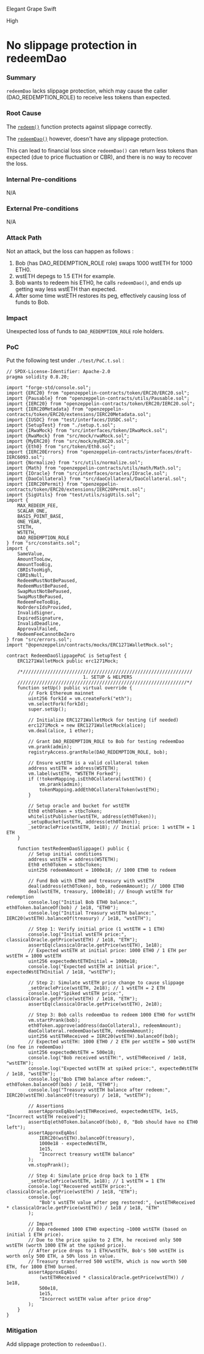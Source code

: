 Elegant Grape Swift

High

# No slippage protection in redeemDao

### Summary

`redeemDao` lacks slippage protection, which may cause the caller (DAO_REDEMPTION_ROLE) to receive less tokens than expected.

### Root Cause

The [`redeem()`](https://github.com/sherlock-audit/2025-05-usual-eth0/blob/main/eth0-protocol/src/daoCollateral/DaoCollateral.sol#L557) function protects against slippage correctly.

The [`redeemDao()`](https://github.com/sherlock-audit/2025-05-usual-eth0/blob/main/eth0-protocol/src/daoCollateral/DaoCollateral.sol#L564-L581) however, doesn't have any slippage protection.

This can lead to financial loss since `redeemDao()` can return less tokens than expected (due to price fluctuation or CBR), and there is no way to recover the loss.

### Internal Pre-conditions

N/A

### External Pre-conditions

N/A

### Attack Path

Not an attack, but the loss can happen as follows : 
1. Bob (has DAO_REDEMPTION_ROLE role) swaps 1000 wstETH for 1000 ETH0.
2. wstETH depegs to 1.5 ETH for example.
3. Bob wants to redeem his ETH0, he calls `redeemDao()`, and ends up getting way less wstETH than expected.
4. After some time wstETH restores its peg, effectively causing loss of funds to Bob.

### Impact

Unexpected loss of funds to `DAO_REDEMPTION_ROLE` role holders.

### PoC

Put the following test under `./test/PoC.t.sol` : 

```solidity
// SPDX-License-Identifier: Apache-2.0
pragma solidity 0.8.20;

import "forge-std/console.sol";
import {ERC20} from "openzeppelin-contracts/token/ERC20/ERC20.sol";
import {Pausable} from "openzeppelin-contracts/utils/Pausable.sol";
import {IERC20} from "openzeppelin-contracts/token/ERC20/IERC20.sol";
import {IERC20Metadata} from "openzeppelin-contracts/token/ERC20/extensions/IERC20Metadata.sol";
import {IUSDC} from "test/interfaces/IUSDC.sol";
import {SetupTest} from "./setup.t.sol";
import {IRwaMock} from "src/interfaces/token/IRwaMock.sol";
import {RwaMock} from "src/mock/rwaMock.sol";
import {MyERC20} from "src/mock/myERC20.sol";
import {Eth0} from "src/token/Eth0.sol";
import {IERC20Errors} from "openzeppelin-contracts/interfaces/draft-IERC6093.sol";
import {Normalize} from "src/utils/normalize.sol";
import {Math} from "openzeppelin-contracts/utils/math/Math.sol";
import {IOracle} from "src/interfaces/oracles/IOracle.sol";
import {DaoCollateral} from "src/daoCollateral/DaoCollateral.sol";
import {IERC20Permit} from "openzeppelin-contracts/token/ERC20/extensions/IERC20Permit.sol";
import {SigUtils} from "test/utils/sigUtils.sol";
import {
    MAX_REDEEM_FEE,
    SCALAR_ONE,
    BASIS_POINT_BASE,
    ONE_YEAR,
    STETH,
    WSTETH,
    DAO_REDEMPTION_ROLE
} from "src/constants.sol";
import {
    SameValue,
    AmountTooLow,
    AmountTooBig,
    CBRIsTooHigh,
    CBRIsNull,
    RedeemMustNotBePaused,
    RedeemMustBePaused,
    SwapMustNotBePaused,
    SwapMustBePaused,
    RedeemFeeTooBig,
    NoOrdersIdsProvided,
    InvalidSigner,
    ExpiredSignature,
    InvalidDeadline,
    ApprovalFailed,
    RedeemFeeCannotBeZero
} from "src/errors.sol";
import "@openzeppelin/contracts/mocks/ERC1271WalletMock.sol";

contract RedeemDaoSlippagePoC is SetupTest {
    ERC1271WalletMock public erc1271Mock;

    /*//////////////////////////////////////////////////////////////
                            1. SETUP & HELPERS
    //////////////////////////////////////////////////////////////*/
    function setUp() public virtual override {
        // Fork Ethereum mainnet
        uint256 forkId = vm.createFork("eth");
        vm.selectFork(forkId);
        super.setUp();

        // Initialize ERC1271WalletMock for testing (if needed)
        erc1271Mock = new ERC1271WalletMock(alice);
        vm.deal(alice, 1 ether);

        // Grant DAO_REDEMPTION_ROLE to Bob for testing redeemDao
        vm.prank(admin);
        registryAccess.grantRole(DAO_REDEMPTION_ROLE, bob);

        // Ensure wstETH is a valid collateral token
        address wstETH = address(WSTETH);
        vm.label(wstETH, "WSTETH Forked");
        if (!tokenMapping.isEth0Collateral(wstETH)) {
            vm.prank(admin);
            tokenMapping.addEth0CollateralToken(wstETH);
        }

        // Setup oracle and bucket for wstETH
        Eth0 eth0Token = stbcToken;
        whitelistPublisher(wstETH, address(eth0Token));
        _setupBucket(wstETH, address(eth0Token));
        _setOraclePrice(wstETH, 1e18); // Initial price: 1 wstETH = 1 ETH
    }

    function testRedeemDaoSlippage() public {
        // Setup initial conditions
        address wstETH = address(WSTETH);
        Eth0 eth0Token = stbcToken;
        uint256 redeemAmount = 1000e18; // 1000 ETH0 to redeem

        // Fund Bob with ETH0 and treasury with wstETH
        deal(address(eth0Token), bob, redeemAmount); // 1000 ETH0
        deal(wstETH, treasury, 1000e18); // Enough wstETH for redemption
        console.log("Initial Bob ETH0 balance:", eth0Token.balanceOf(bob) / 1e18, "ETH0");
        console.log("Initial Treasury wstETH balance:", IERC20(wstETH).balanceOf(treasury) / 1e18, "wstETH");

        // Step 1: Verify initial price (1 wstETH = 1 ETH)
        console.log("Initial wstETH price:", classicalOracle.getPrice(wstETH) / 1e18, "ETH");
        assertEq(classicalOracle.getPrice(wstETH), 1e18);
        // Expected wstETH at initial price: 1000 ETH0 / 1 ETH per wstETH = 1000 wstETH
        uint256 expectedWstETHInitial = 1000e18;
        console.log("Expected wstETH at initial price:", expectedWstETHInitial / 1e18, "wstETH");

        // Step 2: Simulate wstETH price change to cause slippage
        _setOraclePrice(wstETH, 2e18); // 1 wstETH = 2 ETH
        console.log("Spiked wstETH price:", classicalOracle.getPrice(wstETH) / 1e18, "ETH");
        assertEq(classicalOracle.getPrice(wstETH), 2e18);

        // Step 3: Bob calls redeemDao to redeem 1000 ETH0 for wstETH
        vm.startPrank(bob);
        eth0Token.approve(address(daoCollateral), redeemAmount);
        daoCollateral.redeemDao(wstETH, redeemAmount);
        uint256 wstETHReceived = IERC20(wstETH).balanceOf(bob);
        // Expected wstETH: 1000 ETH0 / 2 ETH per wstETH = 500 wstETH (no fee in redeemDao)
        uint256 expectedWstETH = 500e18;
        console.log("Bob received wstETH:", wstETHReceived / 1e18, "wstETH");
        console.log("Expected wstETH at spiked price:", expectedWstETH / 1e18, "wstETH");
        console.log("Bob ETH0 balance after redeem:", eth0Token.balanceOf(bob) / 1e18, "ETH0");
        console.log("Treasury wstETH balance after redeem:", IERC20(wstETH).balanceOf(treasury) / 1e18, "wstETH");

        // Assertions
        assertApproxEqAbs(wstETHReceived, expectedWstETH, 1e15, "Incorrect wstETH received");
        assertEq(eth0Token.balanceOf(bob), 0, "Bob should have no ETH0 left");
        assertApproxEqAbs(
            IERC20(wstETH).balanceOf(treasury),
            1000e18 - expectedWstETH,
            1e15,
            "Incorrect treasury wstETH balance"
        );
        vm.stopPrank();

        // Step 4: Simulate price drop back to 1 ETH
        _setOraclePrice(wstETH, 1e18); // 1 wstETH = 1 ETH
        console.log("Recovered wstETH price:", classicalOracle.getPrice(wstETH) / 1e18, "ETH");
        console.log(
            "Bob's wstETH value after peg restored:", (wstETHReceived * classicalOracle.getPrice(wstETH)) / 1e18 / 1e18, "ETH"
        );

        // Impact
        // Bob redeemed 1000 ETH0 expecting ~1000 wstETH (based on initial 1 ETH price).
        // Due to the price spike to 2 ETH, he received only 500 wstETH (worth 1000 ETH at the spiked price).
        // After price drops to 1 ETH/wstETH, Bob's 500 wstETH is worth only 500 ETH, a 50% loss in value.
        // Treasury transferred 500 wstETH, which is now worth 500 ETH, for 1000 ETH0 burned.
        assertApproxEqAbs(
            (wstETHReceived * classicalOracle.getPrice(wstETH)) / 1e18,
            500e18,
            1e15,
            "Incorrect wstETH value after price drop"
        );
    }
}
```

### Mitigation

Add slippage protection to `redeemDao()`.